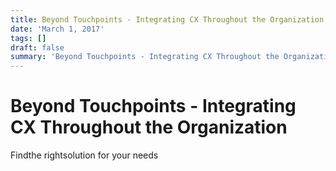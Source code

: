 ```yaml
---
title: Beyond Touchpoints - Integrating CX Throughout the Organization
date: 'March 1, 2017'
tags: []
draft: false
summary: 'Beyond Touchpoints - Integrating CX Throughout the Organization'
---
```


# Beyond Touchpoints - Integrating CX Throughout the Organization

Findthe rightsolution for your needs
